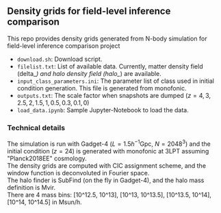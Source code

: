 ## Density grids for field-level inference comparison
This repo provides density grids generated from N-body simulation for field-level inference comparison project

* `download.sh`: Download script.
* `filelist.txt`: List of available data. Currently, matter density field (delta_*) and halo density field (halo_*) are available.
* `input_class_parameters.ini`: The parameter list of class used in initial condition generation. This file is generated from monofonic.
* `outputs.txt`: The scale factor when snapshots are dumped ($z = 4, 3, 2.5, 2, 1.5, 1, 0.5, 0.3, 0.1, 0$)
* `load_data.ipynb`: Sample Jupyter-Notebook to load the data.


### Technical details
The simulation is run with Gadget-4 ($L = 1.5 h^{-1} \mathrm{Gpc},\ N = 2048^3$)
and the initial condition ($z = 24$) is generated with monofonic at 3LPT assuming "Planck2018EE" cosmology.  
The density grids are computed with CIC assignment scheme, and the window function is deconvoluted in Fourier space.  
The halo finder is SubFind (on the fly in Gadget-4), and the halo mass definition is Mvir.  
There are 4 mass bins: [10^12.5, 10^13], [10^13, 10^13.5], [10^13.5, 10^14], [10^14, 10^14.5] in Msun/h.
